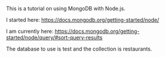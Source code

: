 This is a tutorial on using MongoDB with Node.js.

I started here: https://docs.mongodb.org/getting-started/node/

I am currently here: https://docs.mongodb.org/getting-started/node/query/#sort-query-results

The database to use is test and the collection is restaurants.
